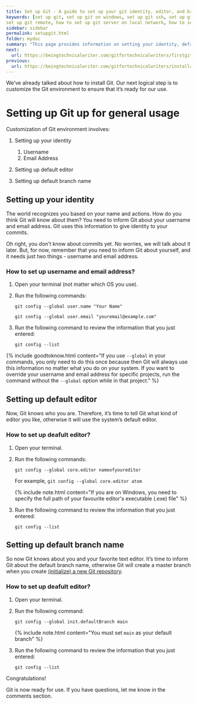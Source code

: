 ```yaml
---
title: Set up Git - A guide to set up your git identity, editor, and branch
keywords: [set up git, set up git on windows, set up git ssh, set up git on mac, set up git repository, set up git credentials, set up git server, set up git ssh key, set up git bash
set up git remote, how to set up git server on local network, how to set up git bash, how to set up git in vs code]
sidebar: sidebar
permalink: setupgit.html
folder: mydoc
summary: "This page provides information on setting your identity, default editor, and branch."
next:
  url: https://beingtechnicalwriter.com/gitfortechnicalwriters/firstgitcommand.html
previous:
  url: https://beingtechnicalwriter.com/gitfortechnicalwriters/installation.html
---
```


We’ve already talked about how to install Git. Our next logical step is to customize the Git environment to ensure that it’s ready for our use.

# Setting up Git up for general usage

Customization of Git environment involves:
1. Setting up your identity
   1. Username
   2. Email Address

2. Setting up default editor
3. Setting up default branch name

## Setting up your identity
The world recognizes you based on your name and actions. How do you think Git will know about them? You need to inform Git about your username and email address. Git uses this information to give identity to your commits.

Oh right, you don’t know about commits yet. No worries, we will talk about it later. But, for now, remember that you need to inform Git about yourself, and it needs just two things - username and email address.

### How to set up username and email address?

1. Open your terminal (not matter which OS you use).
2. Run the following commands:
   
   `git config --global user.name "Your Name"`

   `git config --global user.email "youremail@example.com"`

3. Run the following command to review the information that you just entered:
   
   `git config --list`

{% include goodtoknow.html content="If you use  `--global` in your commands, you only need to do this once because then Git will always use this information no matter what you do on your system. If you want to override your username and email address for specific projects, run the command without the `--global` option while in that project." %}

## Setting up default editor
Now, Git knows who you are. Therefore, it’s time to tell Git what kind of editor you like, otherwise it will use the system’s default editor.

### How to set up deafult editor?
1. Open your terminal.
2. Run the following commands:
   
   `git config --global core.editor nameofyoureditor`

   For example, `git config --global core.editor atom`

    {% include note.html content="If you are on Windows, you need to specify the full path of your favourite editor's executable (.exe) file" %}

3. Run the following command to review the information that you just entered:
   
   `git config --list`

## Setting up default branch name
So now Git knows about you and your favorite text editor. It’s time to inform Git about the default branch name, otherwise Git will create a master branch when you create [(initialize) a new Git repository](firstcommand.md).

### How to set up deafult editor?
1. Open your terminal.
2. Run the following command:
   
   `git config --global init.defaultBranch main`

    {% include note.html content="You must set `main` as your default branch" %}

3. Run the following command to review the information that you just entered:
   
   `git config --list`

Congratulations!

Git is now ready for use. If you have questions, let me know in the comments section.
